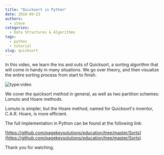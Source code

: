 ```yaml
---
title: "Quicksort in Python"
date: 2018-09-23
authors:
  - steve
categories:
  - Data Structures & Algorithms
tags:
  - python
  - tutorial
slug: quicksort
---
```


In this video, we learn the ins and outs of Quicksort, a sorting algorithm that will come in handy in many situations. We go over theory, and then visualize the entire sorting process from start to finish.

<!-- more -->

![type:video](https://www.youtube.com/embed/OSD4b-ih6Kc)

We cover the quicksort method in general, as well as two partition schemes: Lomuto and Hoare methods.

Lomuto is simpler, but the Hoare method, named for Quicksort's inventor, C.A.R. Hoare, is more efficient.

The full implementation in Python can be found at the following link:

[https://github.com/pagekeysolutions/education/tree/master/Sorts](https://github.com/pagekeysolutions/education/tree/master/Sorts)

Thank you for watching.